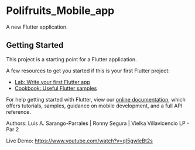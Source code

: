 # Polifruits_Mobile_app

A new Flutter application.

## Getting Started

This project is a starting point for a Flutter application.

A few resources to get you started if this is your first Flutter project:

- [Lab: Write your first Flutter app](https://flutter.dev/docs/get-started/codelab)
- [Cookbook: Useful Flutter samples](https://flutter.dev/docs/cookbook)

For help getting started with Flutter, view our
[online documentation](https://flutter.dev/docs), which offers tutorials,
samples, guidance on mobile development, and a full API reference.

Authors: Luis A. Sarango-Parrales | Ronny Segura | Vielka Villavicencio
LP - Par 2

Live Demo:
https://www.youtube.com/watch?v=qI5gwIeBt2s
